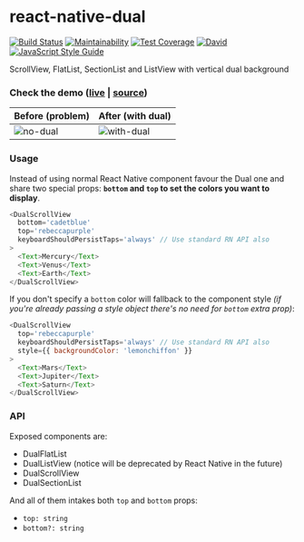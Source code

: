 # react-native-dual

[![Build Status](https://travis-ci.org/sospedra/react-native-dual.svg?branch=master)](https://travis-ci.org/sospedra/react-native-dual)
[![Maintainability](https://api.codeclimate.com/v1/badges/aab125f23f20b1bf1856/maintainability)](https://codeclimate.com/github/sospedra/react-native-dual/maintainability)
[![Test Coverage](https://api.codeclimate.com/v1/badges/aab125f23f20b1bf1856/test_coverage)](https://codeclimate.com/github/sospedra/react-native-dual/test_coverage)
[![David](https://img.shields.io/david/sospedra/react-native-dual.svg)]()
[![JavaScript Style Guide](https://img.shields.io/badge/code_style-standard-brightgreen.svg)](https://standardjs.com)

ScrollView, FlatList, SectionList and ListView with vertical dual background

### Check the demo ([live](https://expo.io/@sospedra/react-native-dual-demo) | [source](https://github.com/sospedra/react-native-dual-demo))

| Before (problem) | After (with dual)   |
|------------------|-------------------|
| ![no-dual](https://user-images.githubusercontent.com/3116899/33805424-f3b0875e-ddb8-11e7-8353-352c6bceee75.gif) | ![with-dual](https://user-images.githubusercontent.com/3116899/33805413-c0db71e0-ddb8-11e7-89d0-d1aebbaf7b3b.gif) |

### Usage

Instead of using normal React Native component favour the Dual one and share two
special props: **`bottom` and `top` to set the colors you want to display**.

```js
<DualScrollView
  bottom='cadetblue'
  top='rebeccapurple'
  keyboardShouldPersistTaps='always' // Use standard RN API also
>
  <Text>Mercury</Text>
  <Text>Venus</Text>
  <Text>Earth</Text>
</DualScrollView>
```

If you don't specify a `bottom` color will fallback to the component style
*(if you're already passing a style object there's no need for `bottom` extra prop)*:

```js
<DualScrollView
  top='rebeccapurple'
  keyboardShouldPersistTaps='always' // Use standard RN API also
  style={{ backgroundColor: 'lemonchiffon' }}
>
  <Text>Mars</Text>
  <Text>Jupiter</Text>
  <Text>Saturn</Text>
</DualScrollView>
```

### API

Exposed components are:

* DualFlatList
* DualListView (notice will be deprecated by React Native in the future)
* DualScrollView
* DualSectionList

And all of them intakes both `top` and `bottom` props:

* `top: string`
* `bottom?: string`
